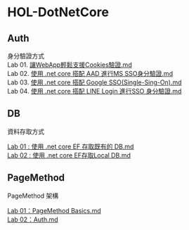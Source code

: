 # HOL-DotNetCore
## Auth
身分驗證方式  
Lab 01. [讓WebApp輕鬆支援Cookies驗證.md](https://github.com/isdaviddong/HOL-DotNetCore/blob/master/Auth/%E8%AE%93WebApp%E8%BC%95%E9%AC%86%E6%94%AF%E6%8F%B4Cookies%E9%A9%97%E8%AD%89.md "讓WebApp輕鬆支援Cookies驗證.md")  
Lab 02. [使用 .net core 搭配 AAD 進行MS SSO身分驗證.md](https://github.com/isdaviddong/HOL-DotNetCore/blob/master/Auth/%E4%BD%BF%E7%94%A8%20.net%20core%20%E6%90%AD%E9%85%8D%20AAD%20%E9%80%B2%E8%A1%8CMS%20SSO%E8%BA%AB%E5%88%86%E9%A9%97%E8%AD%89.md "使用 .net core 搭配  AAD 進行MS SSO身分驗證.md")    
Lab 03. [使用 .net core 搭配 Google SSO(Single-Sing-On).md](https://github.com/isdaviddong/HOL-DotNetCore/blob/master/Auth/%E4%BD%BF%E7%94%A8%20.net%20core%20%E6%90%AD%E9%85%8D%20Google%20SSO(Single-Sing-On).md "使用 .net core 搭配 Google SSO(Single-Sing-On).md")    
Lab 04.  [使用 .net core 搭配 LINE Login 進行SSO 身分驗證.md](https://github.com/isdaviddong/HOL-DotNetCore/blob/master/Auth/%E4%BD%BF%E7%94%A8%20.net%20core%20%E6%90%AD%E9%85%8D%20LINE%20Login%20%E9%80%B2%E8%A1%8CSSO%20%E8%BA%AB%E5%88%86%E9%A9%97%E8%AD%89.md "使用 .net core 搭配 LINE Login 進行SSO 身分驗證.md")
## DB
資料存取方式

[Lab 01 : 使用 .net core EF 存取既有的 DB.md](https://github.com/isdaviddong/HOL-DotNetCore/blob/master/DB/Lab%2001%20:%20%E4%BD%BF%E7%94%A8%20.net%20core%20EF%20%E5%AD%98%E5%8F%96%E6%97%A2%E6%9C%89%E7%9A%84%20DB.md "Lab 01 : 使用 .net core EF 存取既有的 DB.md")  
[Lab 02 : 使用 .net core EF存取Local DB.md](https://github.com/isdaviddong/HOL-DotNetCore/blob/master/DB/Lab%2002%20:%20%E4%BD%BF%E7%94%A8%20.net%20core%20EF%E5%AD%98%E5%8F%96Local%20DB.md "Lab 02 : 使用 .net core EF存取Local DB.md")  

## PageMethod
PageMethod 架構

[Lab 01：PageMethod Basics.md](https://github.com/isdaviddong/HOL-DotNetCore/blob/master/PageMethod/Lab%2001%EF%BC%9APageMethod%20Basics.md "Lab 01：PageMethod Basics.md")  
[Lab 02：Auth.md](https://github.com/isdaviddong/HOL-DotNetCore/blob/master/PageMethod/Lab%2002%EF%BC%9AAuth.md "Lab 02：Auth.md")  

